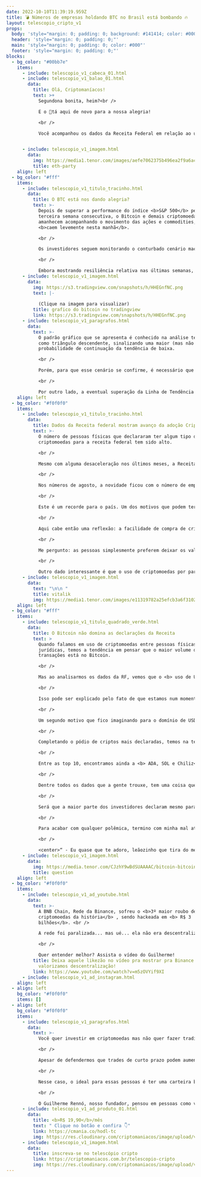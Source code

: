 ```yaml
---
date: 2022-10-10T11:39:19.959Z
title: 💣 Números de empresas holdando BTC no Brasil está bombando 🔥
layout: telescopio_cripto_v1
props:
  body: 'style="margin: 0; padding: 0; background: #141414; color: #000"'
  header: 'style="margin: 0; padding: 0;"'
  main: 'style="margin: 0; padding: 0; color: #000"'
  footer: 'style="margin: 0; padding: 0;"'
blocks:
  - bg_color: "#00bb7e"
    items:
      - include: telescopio_v1_cabeca_01.html
      - include: telescopio_v1_balao_01.html
        data:
          title: Olá, Criptomaníacos!
          text: >+
            Segundona bonita, heim?<br />

            E o 🔭tá aqui de novo para a nossa alegria!

            <br />

            Você acompanhou os dados da Receita Federal em relação ao uso de ativos digitais no Brasil? Vamos ver o que o leão tá observando nas nossas criptos.


      - include: telescopio_v1_imagem.html
        data:
          img: https://media1.tenor.com/images/aefe7062375b496ea2f9a6ac424396a6/tenor.gif
          title: eth-party
    align: left
  - bg_color: "#fff"
    items:
      - include: telescopio_v1_titulo_tracinho.html
        data:
          title: O BTC está nos dando alegria?
          text: >-
            Depois de superar a performance do índice <b>S&P 500</b> pela
            terceira semana consecutiva, o Bitcoin e demais criptomoedas
            amanhecem acompanhando o movimento das ações e commodities, que
            <b>caem levemente nesta manhã</b>.

            <br />

            Os investidores seguem monitorando o conturbado cenário macroeconômico, que traz a divulgação de importantes <b>dados de inflação nos EUA e China</b> ao longo da semana, além da ata da última <b>reunião do FOMC</b>, devendo trazer <b>volatilidade</b> adicional para as cotações.

            <br />

            Embora mostrando resiliência relativa nas últimas semanas, o Bitcoin ainda permanece negociando em estrutura de consolidação, dentro de uma <b>tendência de baixa</b> que dura desde novembro de 2021.
      - include: telescopio_v1_imagem.html
        data:
          img: https://s3.tradingview.com/snapshots/h/HHEGnfNC.png
          text: |-
            
            (Clique na imagem para visualizar)
          title: grafico do bitcoin no tradingview
          link: https://s3.tradingview.com/snapshots/h/HHEGnfNC.png
      - include: telescopio_v1_paragrafos.html
        data:
          text: >-
            O padrão gráfico que se apresenta é conhecido na análise técnica
            como triângulo descendente, sinalizando uma maior (mas não única)
            probabilidade de continuação da tendência de baixa.

            <br />

            Porém, para que esse cenário se confirme, é necessário que ocorra o rompimento da região de suporte marcada pelo retângulo entre <b>US$18.000 e US$19.000</b>.

            <br />

            Por outro lado, a eventual superação da Linha de Tendência de Baixa (LTB) amarela pode marcar o fim do movimento vendedor, dando início a uma <b>recuperação mais robusta</b> para o Bitcoin e o mercado cripto como um todo. 
    align: left
  - bg_color: "#f0f0f0"
    items:
      - include: telescopio_v1_titulo_tracinho.html
        data:
          title: Dados da Receita federal mostram avanço da adoção Cripto
          text: >-
            O número de pessoas físicas que declararam ter algum tipo de
            criptomoedas para a receita federal tem sido alto. 

            <br />

            Mesmo com alguma desaceleração nos últimos meses, a Receita Federal diz que <b>mais de 1.300.000 pessoas possuem algum tipo de criptomoedas</b> em seus ativos. 

            <br />

            Nos números de agosto, a novidade ficou com o número de empresas no Brasil que possuem criptomoedas como parte de seu tesouro. São <b>mais de 12.000 empresas reconhecendo o uso de ativos digitais</b> entre suas finanças. 

            <br />

            Este é um recorde para o país. Um dos motivos que podem ter acelerado a adoção é a facilidade de compra através dos aplicativos de bancos digitais e fintechs.

            <br />

            Aqui cabe então uma reflexão: a facilidade de compra de cripto em apps ajuda bastante em aumentar o número de usuários. Mas será que estas pessoas que compram assim entendem como funciona a custódia dessas empresas?

            <br />

            Me pergunto: as pessoas simplesmente preferem deixar os valores em posse das instituições financeiras ou elas não entendem que sem a chave privada de uma carteira os ativos não são realmente delas? 🤔

            <br />

            Outro dado interessante é que o uso de criptomoedas por parte de mulheres tem crescido. Ainda assim, ainda vai levar um tempo para dar um toque mais feminino ao mercado. Em porcentagem, cerca de <b> 18% dos participantes do mercado cripto são compostos por mulheres</b> . Este é o maior número ao considerarmos o ano de 2022. ♀️ ❤️
      - include: telescopio_v1_imagem.html
        data:
          text: "\n\n "
          title: vitalik
          img: https://media1.tenor.com/images/e11319782a25efcb3a6f3102a2e6b926/tenor.gif
    align: left
  - bg_color: "#fff"
    items:
      - include: telescopio_v1_titulo_quadrado_verde.html
        data:
          title: O Bitcoin não domina as declarações da Receita
          text: >
            Quando falamos em uso de criptomoedas entre pessoas físicas e
            jurídicas, temos a tendência em pensar que o maior volume de
            transações está no Bitcoin. 

            <br />

            Mas ao analisarmos os dados da RF, vemos que o <b> uso de USDT é cerca de 5 vezes maior do que o de Bitcoin</b>. Assim, a medalha de ouro de uso fica com a USDT, deixando o Bitcoin com a prata.

            <br />

            Isso pode ser explicado pelo fato de que estamos num momento de queda entre as criptos. Assim, é comum o uso de stablecoins para se <b> proteger das altas volatilidades</b> .

            <br />

            Um segundo motivo que fico imaginando para o domínio de USDT: será que as pessoas e empresas estão entendendo que a utilização de moedas estáveis simplificam o processo de <b> dolarização de patrimônio</b> ? 💲💵

            <br />

            Completando o pódio de criptos mais declaradas, temos na terceira posição a <b> Ethereum</b>.

            <br />

            Entre as top 10, encontramos ainda a <b> ADA, SOL e Chiliz</b>  entre as mais populares.

            <br />

            Dentre todos os dados que a gente trouxe, tem uma coisa que fico aqui na dúvida e não vou ter resposta de jeito nenhum…

            <br />

            Será que a maior parte dos investidores declaram mesmo para a receita sobre as criptomoedas que possuem? Eu tenho minhas dúvidas.

            <br />

            Para acabar com qualquer polêmica, termino com minha mal atuada declaração à receita:

            <br />

            <center>“ - Eu quase que te adoro, leãozinho que tira do meu bolso e maltrata meu 💔 ”</center>
      - include: telescopio_v1_imagem.html
        data:
          img: https://media.tenor.com/CJzhY9wBdSUAAAAC/bitcoin-bitcoin-meme.gif
          title: question
    align: left
  - bg_color: "#f0f0f0"
    items:
      - include: telescopio_v1_ad_youtube.html
        data:
          text: >-
            A BNB Chain, Rede da Binance, sofreu o <b>3º maior roubo de
            criptomoedas da história</b> , sendo hackeada em <b> R$ 3
            bilhões</b>. <br />

            A rede foi paralizada... mas ué... ela não era descentralizada?

            <br />

            Quer entender melhor? Assista o vídeo do Guilherme!
          title: Deixa aquele likezão no vídeo pra mostrar pra Binance Chain que
            valorizamos descentralização!
          link: https://www.youtube.com/watch?v=m5zOVYif9XI
      - include: telescopio_v1_ad_instagram.html
    align: left
  - align: left
    bg_color: "#f0f0f0"
    items: []
  - align: left
    bg_color: "#f0f0f0"
    items:
      - include: telescopio_v1_paragrafos.html
        data:
          text: >-
            Você quer investir em criptomoedas mas não quer fazer trading?

            <br />

            Apesar de defendermos que trades de curto prazo podem aumentar sua rentabilidade, entendemos que nem todo mundo tem o tempo disponível pra operar.

            <br />

            Nesse caso, o ideal para essas pessoas é ter uma carteira bem fundamentada para o longo prazo, cujo objetivo seja acumular Bitcoins.

            <br />

            O Guilherme Rennó, nosso fundador, pensou em pessoas como você e decidiu criar a Carteira HODL, voltada para quem quer dar o primeiro passo no mercado cripto sem se preocupar em operar todo dia.
      - include: telescopio_v1_ad_produto_01.html
        data:
          title: <b>R$ 19,90</b>/mês
          text: " Clique no botão e confira 👇"
          link: https://cmania.co/hodl-tc
          img: https://res.cloudinary.com/criptomaniacos/image/upload/v1661372975/telescopio/produtos/logo_carteira_hodl_mhzjq6.png
      - include: telescopio_v1_imagem.html
        data:
          title: inscreva-se no telescópio cripto
          link: https://criptomaniacos.com.br/telescopio-cripto
          img: https://res.cloudinary.com/criptomaniacos/image/upload/v1662133224/telescopio/inscreva-se-telescopio.png
---
```

